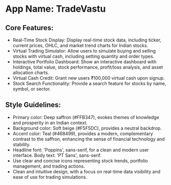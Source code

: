 # **App Name**: TradeVastu

## Core Features:

- Real-Time Stock Display: Display real-time stock data, including ticker, current prices, OHLC, and market trend charts for Indian stocks.
- Virtual Trading Simulator: Allow users to simulate buying and selling stocks with virtual cash, including setting quantity and order types.
- Interactive Portfolio Dashboard: Show an interactive dashboard with holdings, total value, stock performance, profit/loss analysis, and asset allocation charts.
- Virtual Cash Credit: Grant new users ₹100,000 virtual cash upon signup.
- Stock Search Functionality: Provide a search feature for stocks by name, symbol, or sector.

## Style Guidelines:

- Primary color: Deep saffron (#FFB347), evokes themes of knowledge and prosperity in an Indian context.
- Background color: Soft beige (#F5F5DC), provides a neutral backdrop.
- Accent color: Teal (#468499), provides a modern, complementary contrast to the saffron, enhancing the sense of financial technology and stability.
- Headline font: 'Poppins', sans-serif, for a clean and modern user interface. Body text: 'PT Sans', sans-serif.
- Use clear and concise icons representing stock trends, portfolio management, and trading actions.
- Clean and intuitive design, with a focus on real-time data visibility and ease of use for trading simulations.